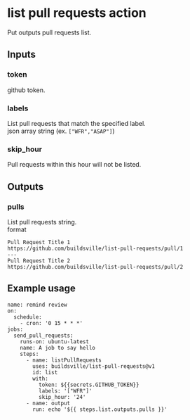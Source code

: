 # list pull requests action
Put outputs pull requests list.

## Inputs
### token
github token.

### labels
List pull requests that match the specified label.  
json array string (ex. `["WFR","ASAP"]`)

### skip_hour
Pull requests within this hour will not be listed.

## Outputs
### pulls
List pull requests string.  
format

```
Pull Request Title 1
https://github.com/buildsville/list-pull-requests/pull/1
---
Pull Request Title 2
https://github.com/buildsville/list-pull-requests/pull/2
```

## Example usage
```
name: remind review
on:
  schedule:
    - cron: '0 15 * * *'
jobs:
  send_pull_requests:
    runs-on: ubuntu-latest
    name: A job to say hello
    steps:
      - name: listPullRequests
        uses: buildsville/list-pull-requests@v1
        id: list
        with:
          token: ${{secrets.GITHUB_TOKEN}}
          labels: '["WFR"]'
          skip_hour: '24'
      - name: output
        run: echo '${{ steps.list.outputs.pulls }}'
```
